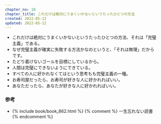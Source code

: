 ```yaml
---
chapter_no: 10
chapter_title: これだけは絶対にうまくいかないというたったひとつの方法
created: 2022-05-12
updated: 2022-05-12
---
```

- これだけは絶対にうまくいかないというたったひとつの方法、それは「完璧主義」である。
- なぜ完璧主義が確実に失敗する方法かなのというと、「それは無理」だからです。
- たどり着けないゴールを目標にしているから。
- 人間は完璧にできないようにできている。
- すべての人に好かれなくてはという思考もも完璧主義の一種。
- お寿司屋だったら、お寿司が好きな人に好かれればいい。
- あなただったら、あなたが好きな人に好かれればいい。

### 参考
- {% include book/book_862.html %} {% comment %} 一生忘れない読書 {% endcomment %}
